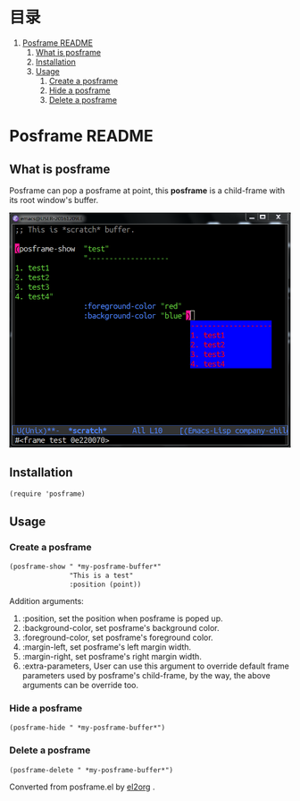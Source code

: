 
# &#30446;&#24405;

1.  [Posframe README](#orgf19b892)
    1.  [What is posframe](#orga17ac26)
    2.  [Installation](#org03e959d)
    3.  [Usage](#orgdf33141)
        1.  [Create a posframe](#org578f385)
        2.  [Hide a posframe](#orgf00d813)
        3.  [Delete a posframe](#org2ffbbcf)


<a id="orgf19b892"></a>

# Posframe README


<a id="orga17ac26"></a>

## What is posframe

Posframe can pop a posframe at point, this **posframe** is a
child-frame with its root window's buffer.

![img](./snapshots/posframe-1.png)


<a id="org03e959d"></a>

## Installation

    (require 'posframe)


<a id="orgdf33141"></a>

## Usage


<a id="org578f385"></a>

### Create a posframe

    (posframe-show " *my-posframe-buffer*"
                   "This is a test"
                   :position (point))

Addition arguments:

1.  :position, set the position when posframe is poped up.
2.  :background-color, set posframe's background color.
3.  :foreground-color, set posframe's foreground color.
4.  :margin-left, set posframe's left margin width.
5.  :margin-right, set posframe's right margin width.
6.  :extra-parameters, User can use this argument to override
    default frame parameters used by posframe's child-frame,
    by the way, the above arguments can be override too.


<a id="orgf00d813"></a>

### Hide a posframe

    (posframe-hide " *my-posframe-buffer*")


<a id="org2ffbbcf"></a>

### Delete a posframe

    (posframe-delete " *my-posframe-buffer*")



Converted from posframe.el by [el2org](https://github.com/tumashu/el2org) .